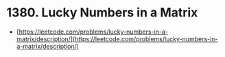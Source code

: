 # 1380. Lucky Numbers in a Matrix

- [https://leetcode.com/problems/lucky-numbers-in-a-matrix/description/](https://leetcode.com/problems/lucky-numbers-in-a-matrix/description/)
